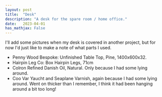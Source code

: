 ```yaml
---
layout: post
title:  "Desk"
description: "A desk for the spare room / home office."
date:   2023-04-01
has_mathjax: False
---
```


I'll add some pictures when my desk is covered in another project, but for now I'd just like to make a note of what parts I used.

* Penny Wood Bespoke: Unfinished Table Top, Pine, 1400x600x32.
* Hairpin Leg Co: Box Hairpin Legs, 71cm
* Colron Refined Danish Oil, Natural.  Only because I had some lying around.
* Coo Var Yaucht and Seaplane Varnish, again because I had some lying around.  Went on thicker than I remember, I think it had been hanging around a bit too long!

